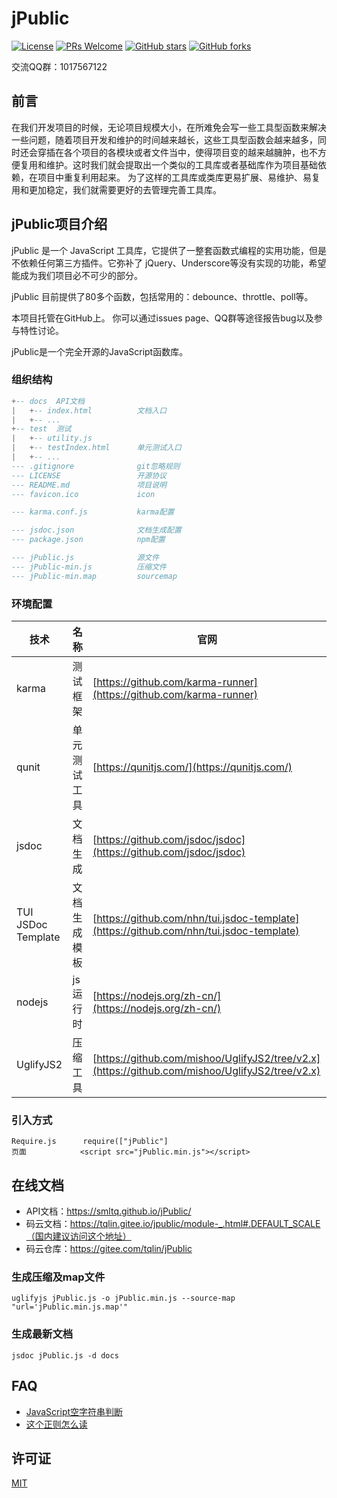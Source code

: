 # jPublic

[![License](https://img.shields.io/badge/license-MIT-blue.svg)](LICENSE)
[![PRs Welcome](https://img.shields.io/badge/PRs-welcome-brightgreen.svg)](https://github.com/smltq/jPublic/pulls)
[![GitHub stars](https://img.shields.io/github/stars/smltq/jPublic.svg?style=social&label=Stars)](https://github.com/smltq/jPublic)
[![GitHub forks](https://img.shields.io/github/forks/smltq/jPublic.svg?style=social&label=Fork)](https://github.com/smltq/jPublic)
 
交流QQ群：1017567122

## 前言

在我们开发项目的时候，无论项目规模大小，在所难免会写一些工具型函数来解决一些问题，随着项目开发和维护的时间越来越长，这些工具型函数会越来越多，同时还会穿插在各个项目的各模块或者文件当中，使得项目变的越来越臃肿，也不方便复用和维护。这时我们就会提取出一个类似的工具库或者基础库作为项目基础依赖，在项目中重复利用起来。
为了这样的工具库或类库更易扩展、易维护、易复用和更加稳定，我们就需要更好的去管理完善工具库。

## jPublic项目介绍

jPublic 是一个 JavaScript 工具库，它提供了一整套函数式编程的实用功能，但是不依赖任何第三方插件。它弥补了 jQuery、Underscore等没有实现的功能，希望能成为我们项目必不可少的部分。

jPublic 目前提供了80多个函数，包括常用的：debounce、throttle、poll等。

本项目托管在GitHub上。 你可以通过issues page、QQ群等途径报告bug以及参与特性讨论。

jPublic是一个完全开源的JavaScript函数库。

### 组织结构

``` lua
+-- docs  API文档
|   +-- index.html          文档入口
|   +-- ...
+-- test  测试
|   +-- utility.js
|   +-- testIndex.html      单元测试入口
|   +-- ...
--- .gitignore              git忽略规则
--- LICENSE                 开源协议
--- README.md               项目说明
--- favicon.ico             icon

--- karma.conf.js           karma配置

--- jsdoc.json              文档生成配置
--- package.json            npm配置

--- jPublic.js              源文件
--- jPublic-min.js          压缩文件
--- jPublic-min.map         sourcemap

```

### 环境配置

技术 | 名称 | 官网
----|------|----
karma| 测试框架  | [https://github.com/karma-runner](https://github.com/karma-runner)
qunit| 单元测试工具  | [https://qunitjs.com/](https://qunitjs.com/)
jsdoc| 文档生成  | [https://github.com/jsdoc/jsdoc](https://github.com/jsdoc/jsdoc)
TUI JSDoc Template|文档生成模板|[https://github.com/nhn/tui.jsdoc-template](https://github.com/nhn/tui.jsdoc-template)
nodejs| js运行时  | [https://nodejs.org/zh-cn/](https://nodejs.org/zh-cn/)
UglifyJS2| 压缩工具  | [https://github.com/mishoo/UglifyJS2/tree/v2.x](https://github.com/mishoo/UglifyJS2/tree/v2.x)

### 引入方式

```
Require.js      require(["jPublic"]
页面            <script src="jPublic.min.js"></script>
```

## 在线文档

- API文档：https://smltq.github.io/jPublic/
- 码云文档：https://tqlin.gitee.io/jpublic/module-_.html#.DEFAULT_SCALE（国内建议访问这个地址）
- 码云仓库：https://gitee.com/tqlin/jPublic

### 生成压缩及map文件

    uglifyjs jPublic.js -o jPublic.min.js --source-map "url='jPublic.min.js.map'"
    
### 生成最新文档

    jsdoc jPublic.js -d docs
    
## FAQ

- [JavaScript空字符串判断](https://www.cnblogs.com/tqlin/p/10858492.html)
- [这个正则怎么读](https://www.cnblogs.com/tqlin/p/10960127.html)

## 许可证

[MIT](LICENSE "MIT")
